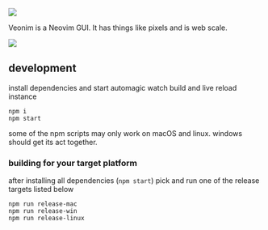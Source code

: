 ![](https://veonim.github.io/veonim/header.png)

Veonim is a Neovim GUI. It has things like pixels and is web scale.

![](https://veonim.github.io/veonim/preview.png)

## development

install dependencies and start automagic watch build and live reload instance

```
npm i
npm start
```

some of the npm scripts may only work on macOS and linux. windows should get its act together.

### building for your target platform

after installing all dependencies (`npm start`) pick and run one of the release targets listed below

```
npm run release-mac
npm run release-win
npm run release-linux
```
